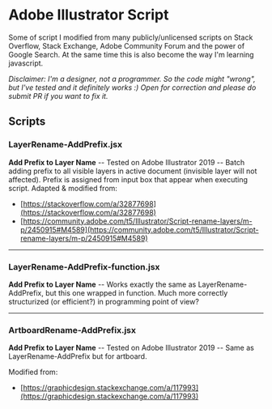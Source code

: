 # Adobe Illustrator Script

Some of script I modified from many publicly/unlicensed scripts on Stack Overflow, Stack Exchange, Adobe Community Forum and the power of Google Search. At the same time this is also become the way I'm learning javascript.

*Disclaimer: I'm a designer, not a programmer. So the code might "wrong", but I've tested and it definitely works :) Open for correction and please do submit PR if you want to fix it.*

## Scripts

### LayerRename-AddPrefix.jsx
**Add Prefix to Layer Name** -- Tested on Adobe Illustrator 2019 -- Batch adding prefix to all visible layers in active document (invisible layer will not affected). Prefix is assigned from input box that appear when executing script.
Adapted & modified from:
- [https://stackoverflow.com/a/32877698](https://stackoverflow.com/a/32877698)
- [https://community.adobe.com/t5/Illustrator/Script-rename-layers/m-p/2450915#M4589](https://community.adobe.com/t5/Illustrator/Script-rename-layers/m-p/2450915#M4589)

---

### LayerRename-AddPrefix-function.jsx
**Add Prefix to Layer Name** -- Works exactly the same as LayerRename-AddPrefix, but this one wrapped in function. Much more correctly structurized (or efficient?) in programming point of view?

---

### ArtboardRename-AddPrefix.jsx
**Add Prefix to Layer Name** -- Tested on Adobe Illustrator 2019 -- Same as LayerRename-AddPrefix but for artboard. 

Modified from:
- [https://graphicdesign.stackexchange.com/a/117993](https://graphicdesign.stackexchange.com/a/117993)